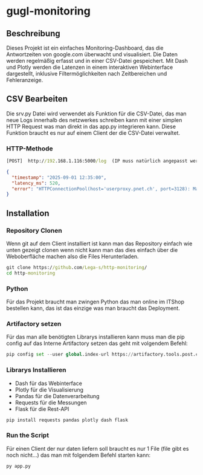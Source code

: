 # gugl-monitoring

## Beschreibung
Dieses Projekt ist ein einfaches Monitoring-Dashboard, das die Antwortzeiten von google.com überwacht und visualisiert. Die Daten werden regelmäßig erfasst und in einer CSV-Datei gespeichert. Mit Dash und Plotly werden die Latenzen in einem interaktiven Webinterface dargestellt, inklusive Filtermöglichkeiten nach Zeitbereichen und Fehleranzeige.

## CSV Bearbeiten

Die srv.py Datei wird verwendet als Funktion für die CSV-Datei, das man neue Logs innerhalb des netzwerkes schreiben kann mit einer simplen HTTP Request was man direkt in das app.py integrieren kann. Diese Funktion braucht es nur auf einem Client der die CSV-Datei verwaltet.

### HTTP-Methode

```cmd
[POST]  http://192.168.1.116:5000/log  (IP muss natürlich angepasst werden)
```
```json
{
  "timestamp": "2025-09-01 12:35:00",
  "latency_ms": 520,
  "error": "HTTPConnectionPool(host='userproxy.pnet.ch', port=3128): Max retries exceeded with url: http://www.google.com/"
}
```

## Installation

### Repository Clonen

Wenn git auf dem Client installiert ist kann man das Repository einfach wie unten gezeigt clonen wenn nicht kann man das dies einfach über die Weboberfläche machen also die Files Herunterladen.

```cmd
git clone https://github.com/Lega-s/http-monitoring/
cd http-monitoring
```

### Python 

Für das Projekt braucht man zwingen Python das man online im ITShop bestellen kann, das ist das einzige was man braucht das Deployment.

### Artifactory setzen

Für das man alle benötigten Librarys installieren kann muss man die pip config auf das Interne Artifactory setzen das geht mit volgendem Befehl:


```python
pip config set --user global.index-url https://artifactory.tools.post.ch/artifactory/api/pypi/python-virtual/simple
```
### Librarys Installieren 

- Dash für das Webinterface
- Plotly für die Visualisierung
- Pandas für die Datenverarbeitung
- Requests für die Messungen
- Flask für die Rest-API

```cmd
pip install requests pandas plotly dash flask
```

### Run the Script

Für einen Client der nur daten liefern soll braucht es nur 1 File (file gibt es noch nicht...) das man mit folgendem Befehl starten kann:

```cmd
py app.py
```
